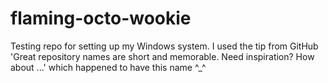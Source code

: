 flaming-octo-wookie
===================

Testing repo for setting up my Windows system.  I used the tip from GitHub 'Great repository names are short and memorable. Need inspiration? How about ...' which happened to have this name ^_^
